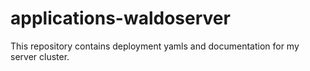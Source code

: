 # applications-waldoserver
This repository contains deployment yamls and documentation for my server cluster.
